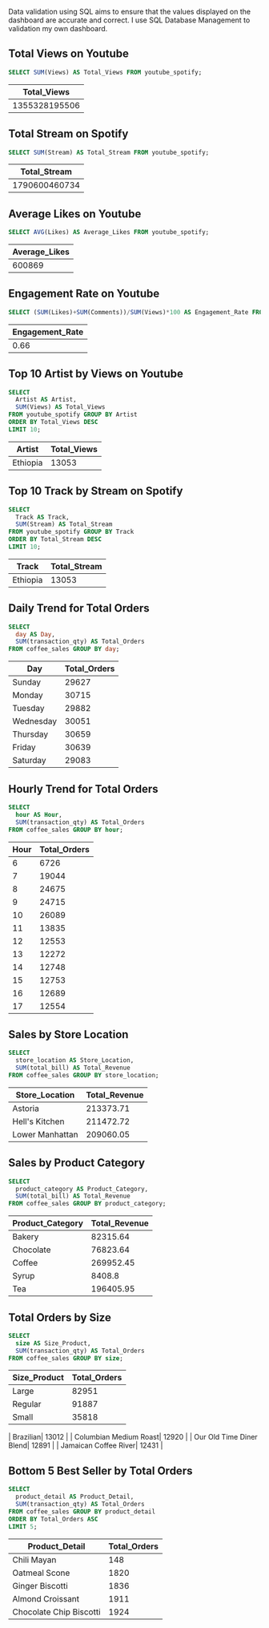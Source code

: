 Data validation using SQL aims to ensure that the values displayed on the dashboard are accurate and correct. I use SQL Database Management to validation my own dashboard.

## Total Views on Youtube
```sql
SELECT SUM(Views) AS Total_Views FROM youtube_spotify;
```
| Total_Views |
| -------------------- |
| 1355328195506          |

## Total Stream on Spotify
```sql
SELECT SUM(Stream) AS Total_Stream FROM youtube_spotify;
```
| Total_Stream |
| -------------------- |
| 1790600460734          |

## Average Likes on Youtube
```sql
SELECT AVG(Likes) AS Average_Likes FROM youtube_spotify;
```
| Average_Likes |
| -------------------- |
| 600869             |

## Engagement Rate on Youtube
```sql
SELECT (SUM(Likes)+SUM(Comments))/SUM(Views)*100 AS Engagement_Rate FROM youtube_spotify;
```
| Engagement_Rate |
| -------------------- |
| 0.66           |

## Top 10 Artist by Views on Youtube
```sql
SELECT
  Artist AS Artist,
  SUM(Views) AS Total_Views
FROM youtube_spotify GROUP BY Artist
ORDER BY Total_Views DESC
LIMIT 10;
```
| Artist | Total_Views |
| -------------------- | -------------------- |
| Ethiopia| 13053 |


## Top 10 Track by Stream on Spotify
```sql
SELECT
  Track AS Track,
  SUM(Stream) AS Total_Stream
FROM youtube_spotify GROUP BY Track
ORDER BY Total_Stream DESC
LIMIT 10;
```
| Track | Total_Stream |
| -------------------- | -------------------- |
| Ethiopia| 13053 |

## Daily Trend for Total Orders
```sql
SELECT
  day AS Day,
  SUM(transaction_qty) AS Total_Orders
FROM coffee_sales GROUP BY day;
```
| Day | Total_Orders |
| -------------------- | -------------------- |
| Sunday	| 29627  |
| Monday	| 30715 |
| Tuesday	| 29882 |
| Wednesday	| 30051 |
| Thursday	| 30659 |
| Friday	| 30639 |
| Saturday	| 29083 |

## Hourly Trend for Total Orders
```sql
SELECT
  hour AS Hour,
  SUM(transaction_qty) AS Total_Orders
FROM coffee_sales GROUP BY hour;
```
| Hour | Total_Orders |
| -------------------- | -------------------- |
| 6	| 6726 |
| 7	| 19044 |
| 8	| 24675 |
| 9	| 24715 |
| 10	| 26089 |
| 11	| 13835 |
| 12	| 12553 |
| 13	| 12272 |
| 14	| 12748 |
| 15	| 12753 |
| 16	| 12689 |
| 17	| 12554 |

## Sales by Store Location
```sql
SELECT
  store_location AS Store_Location,
  SUM(total_bill) AS Total_Revenue
FROM coffee_sales GROUP BY store_location;
```
| Store_Location | Total_Revenue |
| -------------------- | -------------------- |
| Astoria	| 213373.71 |
| Hell's Kitchen	| 211472.72 |
| Lower Manhattan	| 209060.05 |

## Sales by Product Category
```sql
SELECT
  product_category AS Product_Category,
  SUM(total_bill) AS Total_Revenue
FROM coffee_sales GROUP BY product_category;
```
| Product_Category | Total_Revenue |
| -------------------- | -------------------- |
| Bakery	| 82315.64 |
| Chocolate	| 76823.64 |
| Coffee	| 269952.45 |
| Syrup	| 8408.8 |
| Tea	| 196405.95 |

## Total Orders by Size
```sql
SELECT
  size AS Size_Product,
  SUM(transaction_qty) AS Total_Orders
FROM coffee_sales GROUP BY size;
```
| Size_Product | Total_Orders |
| -------------------- | -------------------- |
| Large	| 82951 |
| Regular	| 91887 |
| Small	| 35818 |


| Brazilian| 13012 |
| Columbian Medium Roast| 12920 |
| Our Old Time Diner Blend| 12891 |
| Jamaican Coffee River| 12431 |

## Bottom 5 Best Seller by Total Orders
```sql
SELECT
  product_detail AS Product_Detail,
  SUM(transaction_qty) AS Total_Orders
FROM coffee_sales GROUP BY product_detail
ORDER BY Total_Orders ASC
LIMIT 5;
```
| Product_Detail | Total_Orders |
| -------------------- | -------------------- |
| Chili Mayan	| 148 |
| Oatmeal Scone	| 1820 |
| Ginger Biscotti	| 1836 |
| Almond Croissant	| 1911 |
| Chocolate Chip Biscotti	| 1924 |
